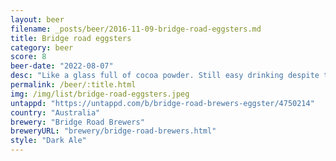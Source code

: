 ```yaml
---
layout: beer
filename: _posts/beer/2016-11-09-bridge-road-eggsters.md
title: Bridge road eggsters
category: beer
score: 8
beer-date: "2022-08-07"
desc: "Like a glass full of cocoa powder. Still easy drinking despite that"
permalink: /beer/:title.html
img: /img/list/bridge-road-eggsters.jpeg
untappd: "https://untappd.com/b/bridge-road-brewers-eggster/4750214"
country: "Australia"
brewery: "Bridge Road Brewers"
breweryURL: "brewery/bridge-road-brewers.html"
style: "Dark Ale"
---
```

